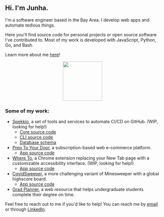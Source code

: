 ## Hi. I'm Junha.

I'm a software engineer based in the Bay Area. I develop web apps and automate tedious things.

Here you'll find source code for personal projects or open source software I've contributed to. Most of my work is developed with JavaScript, Python, Go, and Bash.

Learn more about me [here](https://junha.dev)!

<p align="center">
  <img width="128" src="https://github.com/park-junha/park-junha/blob/master/nu.gif">
</p>

### Some of my work:
- [Spekkio](https://github.com/spekkio-bot/spekkio), a set of tools and services to automate CI/CD on GitHub. (WIP, looking for help!)
  - [Core source code](https://github.com/spekkio-bot/spekkio)
  - [CLI source code](https://github.com/spekkio-bot/spekkio-cli)
  - [Database schema](https://github.com/spekkio-bot/spekkio-dbschema)
- [Prep To Your Door](https://preptoyourdoor.netlify.app), a subscription-based web e-commerce platform.
  - [App source code](https://github.com/infinite-options/Prep-To-Your-Door)
- [Where To](https://chrome.google.com/webstore/detail/where-to/kdhcodpjaffhbbphkahnkbllddjihima), a Chrome extension replacing your New Tab page with a customizable accessibility interface. (WIP, looking for help!)
  - [App source code](https://github.com/park-junha/WhereTo)
- [CovidSweeper](https://park-junha.github.io/CovidSweeper/), a more challenging variant of Minesweeper with a global highscore board.
  - [App source code](https://github.com/park-junha/CovidSweeper)
- [Grad Planner](http://gradplanner.us), a web resource that helps undergraduate students complete their degree on time.

Feel free to reach out to me if you'd like to help! You can reach me by [email](mailto:jpark3@scu.edu) or through [LinkedIn](https://www.linkedin.com/in/park-junha/).
